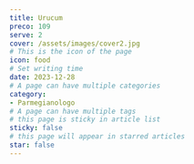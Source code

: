 ```yaml
---
title: Urucum
preco: 109
serve: 2
cover: /assets/images/cover2.jpg
# This is the icon of the page
icon: food
# Set writing time
date: 2023-12-28
# A page can have multiple categories
category:
- Parmegianologo
# A page can have multiple tags
# this page is sticky in article list
sticky: false
# this page will appear in starred articles
star: false
---
```

    